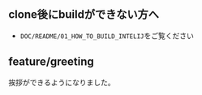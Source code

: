 ## clone後にbuildができない方へ

* `DOC/README/01_HOW_TO_BUILD_INTELIJ`をご覧ください

## feature/greeting
挨拶ができるようになりました。
